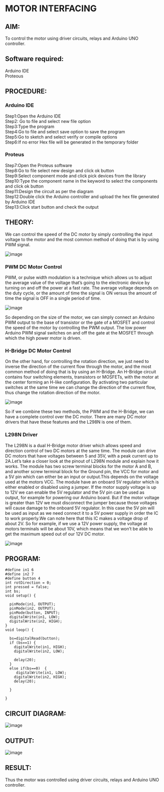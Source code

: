 # MOTOR INTERFACING
## AIM:
To control the motor using driver circuits, relays and Arduino UNO controller.
## Software required:
Arduino IDE </br>
Proteous
## PROCEDURE:
### Arduino IDE
Step1:Open the Arduino IDE </br>
Step2: Go to file and select new file option </br>
Step3:Type the program </br>
Step4:Go to file and select save option to save the program </br>
Step5:Go to sketch and select verify or compile options </br>
Step6:If no error Hex file will be generated in the temporary folder </br>
### Proteus
Step7:Open the Proteus software </br>
Step8:Go to file select new design and click ok button </br>
Step9:Select component mode and click pick devices from the library </br>
Step10:Type the component name in the keyword to select the components and click ok button </br>
Step11:Design the circuit as per the diagram </br>
Step12:Double click the Arduino controller and upload the hex file generated by Arduino IDE </br>
Step13:Click start button and check the output
## THEORY:

We can control the speed of the DC motor by simply controlling the input voltage to the motor and the most common method of doing that is by using PWM signal.

![image](https://user-images.githubusercontent.com/71547910/235333428-6ea2d3a7-3e8d-4b5d-a7cc-9fa19a3e5a91.png)

### PWM DC Motor Control

PWM, or pulse width modulation is a technique which allows us to adjust the average value of the voltage that’s going to the electronic device by turning on and off the power at a fast rate. The average voltage depends on the duty cycle, or the amount of time the signal is ON versus the amount of time the signal is OFF in a single period of time.

![image](https://user-images.githubusercontent.com/71547910/235333450-351b851a-9b23-43fb-bec4-ad9a779e4fcf.png)

So depending on the size of the motor, we can simply connect an Arduino PWM output to the base of transistor or the gate of a MOSFET and control the speed of the motor by controlling the PWM output. The low power Arduino PWM signal switches on and off the gate at the MOSFET through which the high power motor is driven.

### H-Bridge DC Motor Control

On the other hand, for controlling the rotation direction, we just need to inverse the direction of the current flow through the motor, and the most common method of doing that is by using an H-Bridge. An H-Bridge circuit contains four switching elements, transistors or MOSFETs, with the motor at the center forming an H-like configuration. By activating two particular switches at the same time we can change the direction of the current flow, thus change the rotation direction of the motor.

![image](https://user-images.githubusercontent.com/71547910/235333489-ff173dfb-e8e7-46a5-ba81-40207c97b842.png)

So if we combine these two methods, the PWM and the H-Bridge, we can have a complete control over the DC motor. There are many DC motor drivers that have these features and the L298N is one of them.

### L298N Driver

The L298N is a dual H-Bridge motor driver which allows speed and direction control of two DC motors at the same time. The module can drive DC motors that have voltages between 5 and 35V, with a peak current up to 2A.Let’s take a closer look at the pinout of L298N module and explain how it works. The module has two screw terminal blocks for the motor A and B, and another screw terminal block for the Ground pin, the VCC for motor and a 5V pin which can either be an input or output.This depends on the voltage used at the motors VCC. The module have an onboard 5V regulator which is either enabled or disabled using a jumper. If the motor supply voltage is up to 12V we can enable the 5V regulator and the 5V pin can be used as output, for example for powering our Arduino board. But if the motor voltage is greater than 12V we must disconnect the jumper because those voltages will cause damage to the onboard 5V regulator. In this case the 5V pin will be used as input as we need connect it to a 5V power supply in order the IC to work properly.We can note here that this IC makes a voltage drop of about 2V. So for example, if we use a 12V power supply, the voltage at motors terminals will be about 10V, which means that we won’t be able to get the maximum speed out of our 12V DC motor.

![image](https://user-images.githubusercontent.com/71547910/235333546-0cfa7d3a-24a4-483b-bbef-b78fcaa05670.png)





## PROGRAM:
```
#define in1 6
#define in2 7
#define button 4
int rotDirection = 0;
int pressed = false;
int bs;
void setup() {
  
  pinMode(in1, OUTPUT);
  pinMode(in2, OUTPUT);
  pinMode(button, INPUT);
  digitalWrite(in1, LOW);
  digitalWrite(in2, HIGH);
}
void loop() {
   
  bs=digitalRead(button);
  if (bs==1) {
    digitalWrite(in1, HIGH);
    digitalWrite(in2, LOW);
    
    delay(20);
  }
  else if(bs==0)  {
     digitalWrite(in1, LOW);
    digitalWrite(in2, HIGH);
    delay(20);
        
  }
  
}
```
## CIRCUIT DIAGRAM:
![image](https://github.com/VarshaAjith1110/Motor-Interfacing-/assets/94222288/d1172922-a971-473d-9295-a875b81d7b26)

## OUTPUT:


![image](https://github.com/VarshaAjith1110/Motor-Interfacing-/assets/94222288/e36879a7-68b6-46c2-bbeb-c491d96242c8)


## RESULT:
Thus the motor was controlled using driver circuits, relays and Arduino UNO controller.
